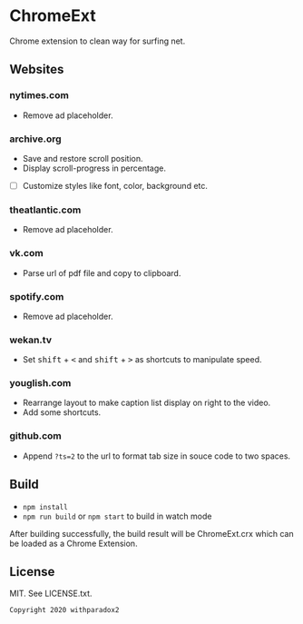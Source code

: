 # ChromeExt

Chrome extension to clean way for surfing net.

## Websites

### nytimes.com

- Remove ad placeholder.

### archive.org

- Save and restore scroll position.
- Display scroll-progress in percentage.
- [ ] Customize styles like font, color, background etc.

### theatlantic.com

- Remove ad placeholder.

### vk.com

- Parse url of pdf file and copy to clipboard.

### spotify.com

- Remove ad placeholder.

### wekan.tv

- Set <kbd>shift</kbd> + <kbd><</kbd> and <kbd>shift</kbd> + <kbd>></kbd> as shortcuts to manipulate speed.

### youglish.com

- Rearrange layout to make caption list display on right to the video.
- Add some shortcuts.

### github.com

- Append `?ts=2` to the url to format tab size in souce code to two spaces. 

## Build

- `npm install`
- `npm run build` or `npm start` to build in watch mode

After building successfully, the build result will be ChromeExt.crx which can be loaded as a Chrome Extension.
## License

MIT. See LICENSE.txt.
```
Copyright 2020 withparadox2
```
